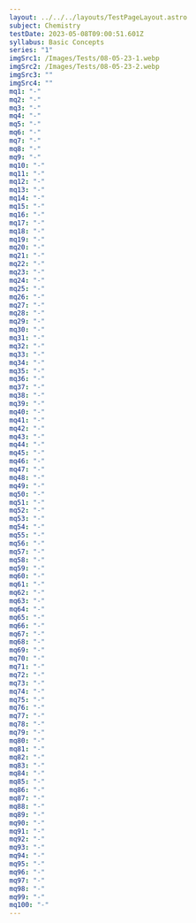 ```yaml
---
layout: ../../../layouts/TestPageLayout.astro
subject: Chemistry
testDate: 2023-05-08T09:00:51.601Z
syllabus: Basic Concepts
series: "1"
imgSrc1: /Images/Tests/08-05-23-1.webp
imgSrc2: /Images/Tests/08-05-23-2.webp
imgSrc3: ""
imgSrc4: ""
mq1: "-"
mq2: "-"
mq3: "-"
mq4: "-"
mq5: "-"
mq6: "-"
mq7: "-"
mq8: "-"
mq9: "-"
mq10: "-"
mq11: "-"
mq12: "-"
mq13: "-"
mq14: "-"
mq15: "-"
mq16: "-"
mq17: "-"
mq18: "-"
mq19: "-"
mq20: "-"
mq21: "-"
mq22: "-"
mq23: "-"
mq24: "-"
mq25: "-"
mq26: "-"
mq27: "-"
mq28: "-"
mq29: "-"
mq30: "-"
mq31: "-"
mq32: "-"
mq33: "-"
mq34: "-"
mq35: "-"
mq36: "-"
mq37: "-"
mq38: "-"
mq39: "-"
mq40: "-"
mq41: "-"
mq42: "-"
mq43: "-"
mq44: "-"
mq45: "-"
mq46: "-"
mq47: "-"
mq48: "-"
mq49: "-"
mq50: "-"
mq51: "-"
mq52: "-"
mq53: "-"
mq54: "-"
mq55: "-"
mq56: "-"
mq57: "-"
mq58: "-"
mq59: "-"
mq60: "-"
mq61: "-"
mq62: "-"
mq63: "-"
mq64: "-"
mq65: "-"
mq66: "-"
mq67: "-"
mq68: "-"
mq69: "-"
mq70: "-"
mq71: "-"
mq72: "-"
mq73: "-"
mq74: "-"
mq75: "-"
mq76: "-"
mq77: "-"
mq78: "-"
mq79: "-"
mq80: "-"
mq81: "-"
mq82: "-"
mq83: "-"
mq84: "-"
mq85: "-"
mq86: "-"
mq87: "-"
mq88: "-"
mq89: "-"
mq90: "-"
mq91: "-"
mq92: "-"
mq93: "-"
mq94: "-"
mq95: "-"
mq96: "-"
mq97: "-"
mq98: "-"
mq99: "-"
mq100: "-"
---
```

